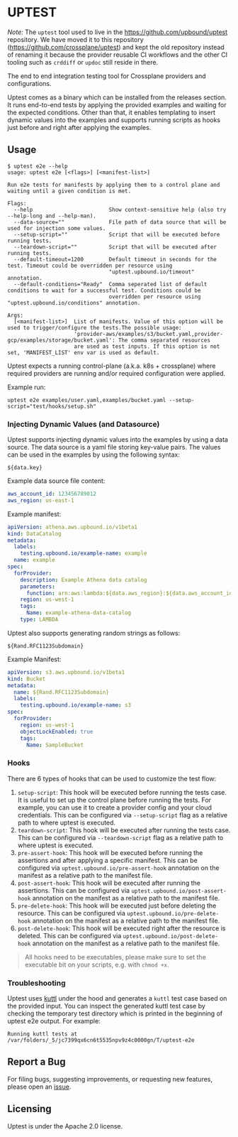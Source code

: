 # UPTEST

_Note:_ The `uptest` tool used to live in the https://github.com/upbound/uptest
repository. We have moved it to this repository
(https://github.com/crossplane/uptest) and kept the old repository instead of
renaming it because the provider reusable CI workflows and the other CI tooling
such as `crddiff` or `updoc` still reside in there.

The end to end integration testing tool for Crossplane providers and configurations.

Uptest comes as a binary which can be installed from the releases section. It runs end-to-end tests
by applying the provided examples and waiting for the expected conditions. Other than that, it enables templating to
insert dynamic values into the examples and supports running scripts as hooks just before and right after applying
the examples.

## Usage

```shell
$ uptest e2e --help
usage: uptest e2e [<flags>] [<manifest-list>]

Run e2e tests for manifests by applying them to a control plane and waiting until a given condition is met.

Flags:
  --help                        Show context-sensitive help (also try --help-long and --help-man).
  --data-source=""              File path of data source that will be used for injection some values.
  --setup-script=""             Script that will be executed before running tests.
  --teardown-script=""          Script that will be executed after running tests.
  --default-timeout=1200        Default timeout in seconds for the test. Timeout could be overridden per resource using
                                "uptest.upbound.io/timeout" annotation.
  --default-conditions="Ready"  Comma seperated list of default conditions to wait for a successful test. Conditions could be
                                overridden per resource using "uptest.upbound.io/conditions" annotation.

Args:
  [<manifest-list>]  List of manifests. Value of this option will be used to trigger/configure the tests.The possible usage:
                     'provider-aws/examples/s3/bucket.yaml,provider-gcp/examples/storage/bucket.yaml': The comma separated resources
                     are used as test inputs. If this option is not set, 'MANIFEST_LIST' env var is used as default.
```

Uptest expects a running control-plane (a.k.a. k8s + crossplane) where required providers are running and/or required
configuration were applied.

Example run: 

```shell
uptest e2e examples/user.yaml,examples/bucket.yaml --setup-script="test/hooks/setup.sh"
```

### Injecting Dynamic Values (and Datasource)

Uptest supports injecting dynamic values into the examples by using a data source. The data source is a yaml file
storing key-value pairs. The values can be used in the examples by using the following syntax:

```
${data.key}
```

Example data source file content:

```yaml
aws_account_id: 123456789012
aws_region: us-east-1
```

Example manifest:

```yaml
apiVersion: athena.aws.upbound.io/v1beta1
kind: DataCatalog
metadata:
  labels:
    testing.upbound.io/example-name: example
  name: example
spec:
  forProvider:
    description: Example Athena data catalog
    parameters:
      function: arn:aws:lambda:${data.aws_region}:${data.aws_account_id}:function:upbound-example-function
    region: us-west-1
    tags:
      Name: example-athena-data-catalog
    type: LAMBDA
```

Uptest also supports generating random strings as follows:

```
${Rand.RFC1123Subdomain}
```

Example Manifest:

```yaml
apiVersion: s3.aws.upbound.io/v1beta1
kind: Bucket
metadata:
  name: ${Rand.RFC1123Subdomain}
  labels:
    testing.upbound.io/example-name: s3
spec:
  forProvider:
    region: us-west-1
    objectLockEnabled: true
    tags:
      Name: SampleBucket
```

### Hooks

There are 6 types of hooks that can be used to customize the test flow:

1. `setup-script`: This hook will be executed before running the tests case. It is useful to set up the control plane
   before running the tests. For example, you can use it to create a provider config and your cloud credentials. This
   can be configured via `--setup-script` flag as a relative path to where uptest is executed.
2. `teardown-script`: This hook will be executed after running the tests case. This can be configured via
   `--teardown-script` flag as a relative path to where uptest is executed.
3. `pre-assert-hook`: This hook will be executed before running the assertions and after applying a specific manifest.
    This can be configured via `uptest.upbound.io/pre-assert-hook` annotation on the manifest as a relative path to the
    manifest file.
4. `post-assert-hook`: This hook will be executed after running the assertions. This can be configured via 
    `uptest.upbound.io/post-assert-hook` annotation on the manifest as a relative path to the manifest file.
5. `pre-delete-hook`: This hook will be executed just before deleting the resource. This can be configured via 
    `uptest.upbound.io/pre-delete-hook` annotation on the manifest as a relative path to the manifest file.
6. `post-delete-hook`: This hook will be executed right after the resource is deleted. This can be configured via
   `uptest.upbound.io/post-delete-hook` annotation on the manifest as a relative path to the manifest file.

> All hooks need to be executables, please make sure to set the executable bit on your scripts, e.g. with `chmod +x`.

### Troubleshooting

Uptest uses [kuttl](https://kuttl.dev/) under the hood and generates a `kuttl` test case based on the provided input.
You can inspect the generated kuttl test case by checking the temporary test directory which is printed in the beginning
of uptest e2e output. For example:

```shell
Running kuttl tests at /var/folders/_5/jc7399qx6cn6t5535npv9z4c0000gn/T/uptest-e2e
```

## Report a Bug

For filing bugs, suggesting improvements, or requesting new features, please
open an [issue](https://github.com/crossplane/uptest/issues).

## Licensing

Uptest is under the Apache 2.0 license.
